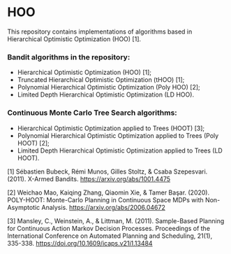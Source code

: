 # HOO

This repository contains implementations of algorithms based in Hierarchical Optimistic Optimization (HOO) [1].

### Bandit algorithms in the repository:
- Hierarchical Optimistic Optimization (HOO) [1];
- Truncated Hierarchical Optimistic Optimization (tHOO) [1];
- Polynomial Hierarchical Optimistic Optimization (Poly HOO) [2];
- Limited Depth Hierarchical Optimistic Optimization (LD HOO).

### Continuous Monte Carlo Tree Search algorithms:
- Hierarchical Optimistic Optimization applied to Trees (HOOT) [3];
- Polynomial Hierarchical Optimistic Optimization applied to Trees (Poly HOOT) [2];
- Limited Depth Hierarchical Optimistic Optimization applied to Trees (LD HOOT).

[1] Sébastien Bubeck, Rémi Munos, Gilles Stoltz, & Csaba Szepesvari. (2011). X-Armed Bandits. https://arxiv.org/abs/1001.4475

[2] Weichao Mao, Kaiqing Zhang, Qiaomin Xie, & Tamer Başar. (2020). POLY-HOOT: Monte-Carlo Planning in Continuous Space MDPs with Non-Asymptotic Analysis. https://arxiv.org/abs/2006.04672

[3] Mansley, C., Weinstein, A., & Littman, M. (2011). Sample-Based Planning for Continuous Action Markov Decision Processes. Proceedings of the International Conference on Automated Planning and Scheduling, 21(1), 335-338. https://doi.org/10.1609/icaps.v21i1.13484
